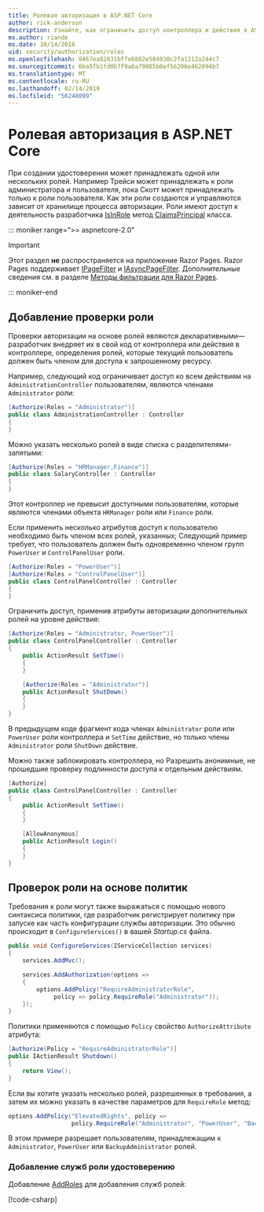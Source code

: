 ```yaml
---
title: Ролевая авторизация в ASP.NET Core
author: rick-anderson
description: Узнайте, как ограничить доступ контроллера и действия в ASP.NET Core, передав атрибут Authorize ролей.
ms.author: riande
ms.date: 10/14/2016
uid: security/authorization/roles
ms.openlocfilehash: 0467ea82831bffe6882e584930c2fa1212a244c7
ms.sourcegitcommit: 6ba5fb1fd0b7f9a6a79085b0ef56206e462094b7
ms.translationtype: MT
ms.contentlocale: ru-RU
ms.lasthandoff: 02/14/2019
ms.locfileid: "56248099"
---
```

# <a name="role-based-authorization-in-aspnet-core"></a>Ролевая авторизация в ASP.NET Core

<a name="security-authorization-role-based"></a>

При создании удостоверения может принадлежать одной или нескольких ролей. Например Трейси может принадлежать к роли администратора и пользователя, пока Скотт может принадлежать только к роли пользователя. Как эти роли создаются и управляются зависит от хранилище процесса авторизации. Роли имеют доступ к деятельность разработчика [IsInRole](/dotnet/api/system.security.principal.genericprincipal.isinrole) метод [ClaimsPrincipal](/dotnet/api/system.security.claims.claimsprincipal) класса.

::: moniker range=">= aspnetcore-2.0"

> [!IMPORTANT]
> Этот раздел **не** распространяется на приложение Razor Pages. Razor Pages поддерживает [IPageFilter](/dotnet/api/microsoft.aspnetcore.mvc.filters.ipagefilter) и [IAsyncPageFilter](/dotnet/api/microsoft.aspnetcore.mvc.filters.iasyncpagefilter). Дополнительные сведения см. в разделе [Методы фильтрации для Razor Pages](xref:razor-pages/filter).

::: moniker-end

## <a name="adding-role-checks"></a>Добавление проверки роли

Проверки авторизации на основе ролей являются декларативными&mdash;разработчик внедряет их в свой код от контроллера или действия в контроллере, определения ролей, которые текущий пользователь должен быть членом для доступа к запрошенному ресурсу.

Например, следующий код ограничивает доступ ко всем действиям на `AdministrationController` пользователям, являются членами `Administrator` роли:

```csharp
[Authorize(Roles = "Administrator")]
public class AdministrationController : Controller
{
}
```

Можно указать несколько ролей в виде списка с разделителями-запятыми:

```csharp
[Authorize(Roles = "HRManager,Finance")]
public class SalaryController : Controller
{
}
```

Этот контроллер не превысит доступными пользователям, которые являются членами объекта `HRManager` роли или `Finance` роли.

Если применить несколько атрибутов доступ к пользователю необходимо быть членом всех ролей, указанных; Следующий пример требует, что пользователь должен быть одновременно членом групп `PowerUser` и `ControlPanelUser` роли.

```csharp
[Authorize(Roles = "PowerUser")]
[Authorize(Roles = "ControlPanelUser")]
public class ControlPanelController : Controller
{
}
```

Ограничить доступ, применив атрибуты авторизации дополнительных ролей на уровне действия:

```csharp
[Authorize(Roles = "Administrator, PowerUser")]
public class ControlPanelController : Controller
{
    public ActionResult SetTime()
    {
    }

    [Authorize(Roles = "Administrator")]
    public ActionResult ShutDown()
    {
    }
}
```

В предыдущем коде фрагмент кода членах `Administrator` роли или `PowerUser` роли контроллера и `SetTime` действие, но только члены `Administrator` роли `ShutDown` действие.

Можно также заблокировать контроллера, но Разрешить анонимные, не прошедшие проверку подлинности доступа к отдельным действиям.

```csharp
[Authorize]
public class ControlPanelController : Controller
{
    public ActionResult SetTime()
    {
    }

    [AllowAnonymous]
    public ActionResult Login()
    {
    }
}
```

<a name="security-authorization-role-policy"></a>

## <a name="policy-based-role-checks"></a>Проверок роли на основе политик

Требования к роли могут также выражаться с помощью нового синтаксиса политики, где разработчик регистрирует политику при запуске как часть конфигурации службы авторизации. Это обычно происходит в `ConfigureServices()` в вашей *Startup.cs* файла.

```csharp
public void ConfigureServices(IServiceCollection services)
{
    services.AddMvc();

    services.AddAuthorization(options =>
    {
        options.AddPolicy("RequireAdministratorRole",
             policy => policy.RequireRole("Administrator"));
    });
}
```

Политики применяются с помощью `Policy` свойство `AuthorizeAttribute` атрибута:

```csharp
[Authorize(Policy = "RequireAdministratorRole")]
public IActionResult Shutdown()
{
    return View();
}
```

Если вы хотите указать несколько ролей, разрешенных в требования, а затем их можно указать в качестве параметров для `RequireRole` метод:

```csharp
options.AddPolicy("ElevatedRights", policy =>
                  policy.RequireRole("Administrator", "PowerUser", "BackupAdministrator"));
```

В этом примере разрешает пользователям, принадлежащим к `Administrator`, `PowerUser` или `BackupAdministrator` ролей.

### <a name="add-role-services-to-identity"></a>Добавление служб роли удостоверению

Добавление [AddRoles](/dotnet/api/microsoft.aspnetcore.identity.identitybuilder.addroles#Microsoft_AspNetCore_Identity_IdentityBuilder_AddRoles__1) для добавления служб ролей:

[!code-csharp[](roles/samples/Startup.cs?name=snippet&highlight=7)]
